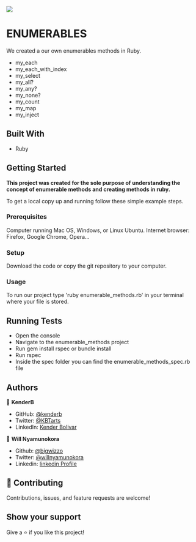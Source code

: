 ![](https://img.shields.io/badge/Microverse-blueviolet)

# ENUMERABLES

We created a our own enumerables methods in Ruby.
- my_each
- my_each_with_index
- my_select
- my_all?
- my_any?
- my_none?
- my_count
- my_map
- my_inject

## Built With

- Ruby

## Getting Started

**This project was created for the sole purpose of understanding the concept of enumerable methods and creating methods in ruby.**

To get a local copy up and running follow these simple example steps.

### Prerequisites
Computer running Mac OS, Windows, or Linux Ubuntu.
Internet browser: Firefox, Google Chrome, Opera...

### Setup
Download the code or copy the git repository to your computer.

### Usage
To run our project type 'ruby enumerable_methods.rb' in your terminal where your file is stored.

## Running Tests
   
   - Open the console
   - Navigate to the enumerable_methods project
   - Run gem install rspec or bundle install
   - Run rspec
   - Inside the spec folder you can find the enumerable_methods_spec.rb file

## Authors

👤 **KenderB**

- GitHub: [@kenderb](https://github.com/kenderb)
- Twitter: [@KBTarts](https://twitter.com/KBTarts)
- LinkedIn: [Kender Bolivar](https://www.linkedin.com/in/kender-bolivar-1736086b//)

👤 **Will Nyamunokora**

- Github: [@bigwizzo](https://github.com/bigwizzo)
- Twitter: [@willnyamunokora](https://twitter.com/willnyamunokora)
- Linkedin: [linkedin Profile](https://www.linkedin.com/in/willnyamunokora/)

## 🤝 Contributing

Contributions, issues, and feature requests are welcome!

## Show your support

Give a ⭐️ if you like this project!
